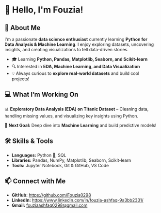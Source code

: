 
# **👋 Hello, I'm Fouzia!**  

## 🚀 **About Me**  
I'm a passionate **data science enthusiast** currently learning **Python for Data Analysis & Machine Learning**. I enjoy exploring datasets, uncovering insights, and creating visualizations to tell data-driven stories.  

- 🎓 Learning **Python, Pandas, Matplotlib, Seaborn, and Scikit-learn**  
- 🔍 Interested in **EDA, Machine Learning, and Data Visualization**  
- 💡 Always curious to **explore real-world datasets** and build cool projects!  

## 💻 **What I’m Working On**  
📊 **Exploratory Data Analysis (EDA) on Titanic Dataset** – Cleaning data, handling missing values, and visualizing key insights using Python.  

🌱 **Next Goal:** Deep dive into **Machine Learning** and build predictive models!  

## 🛠️ **Skills & Tools**  
- **Languages:** Python 🐍, SQL  
- **Libraries:** Pandas, NumPy, Matplotlib, Seaborn, Scikit-learn  
- **Tools:** Jupyter Notebook, Git & GitHub, VS Code  

## 📫 **Connect with Me**  
- **GitHub:** https://github.com/Fouzia0298  
- **LinkedIn:** https://www.linkedin.com/in/fouzia-ashfaq-9a3bb2331/  
- **Gmail:** fouziaashfaq0298@gmail.com  
